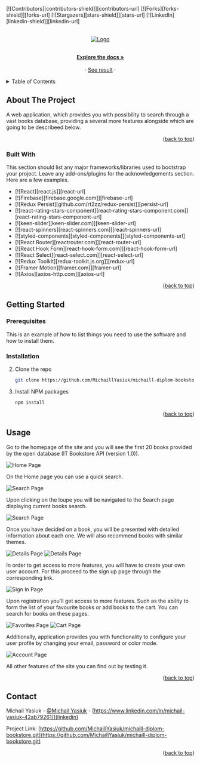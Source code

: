 [![Contributors][contributors-shield]][contributors-url]
[![Forks][forks-shield]][forks-url]
[![Stargazers][stars-shield]][stars-url]
[![LinkedIn][linkedin-shield]][linkedin-url]

<a name="readme-top"></a>

<br />
<div align="center">
  <a href="https://michaillyasiuk.github.io/michaill-diplom-bookstore/">
    <img src="images/logo.png" alt="Logo" >
  </a>

  <p align="center">
       <br />
    <a href="https://github.com/MichaillYasiuk/michaill-diplom-bookstore.git"><strong>Explore the docs »</strong></a>
    <br />
    <br />
    ·
    <a href="https://michaillyasiuk.github.io/michaill-diplom-bookstore/">See result</a>
    ·

  </p>
</div>

<details>
  <summary>Table of Contents</summary>
  <ol>
    <li>
      <a href="#about-the-project">About The Project</a>
      <ul>
        <li><a href="#built-with">Built With</a></li>
      </ul>
    </li>
    <li>
      <a href="#getting-started">Getting Started</a>
      <ul>
        <li><a href="#prerequisites">Prerequisites</a></li>
        <li><a href="#installation">Installation</a></li>
      </ul>
    </li>
    <li><a href="#usage">Usage</a></li>
    <li><a href="#contact">Contact</a></li>
  </ol>
</details>

## About The Project

A web application, which provides you with possibility to search through a vast books database, providing a several more features alongside which are going to be describeed below.

<p align="right">(<a href="#readme-top">back to top</a>)</p>

### Built With

This section should list any major frameworks/libraries used to bootstrap your project. Leave any add-ons/plugins for the acknowledgements section. Here are a few examples.

- [![React][react.js]][react-url]
- [![Firebase][firebase.google.com]][firebase-url]
- [![Redux Persist][github.com/rt2zz/redux-persist]][persist-url]
- [![react-rating-stars-component][react-rating-stars-component.com]][react-rating-stars-component-url]
- [![keen-slider][keen-slider.com]][keen-slider-url]
- [![react-spinners][react-spinners.com]][react-spinners-url]
- [![styled-components][styled-components]][styled-components-url]
- [![React Router][reactrouter.com]][react-router-url]
- [![React Hook Form][react-hook-form.com]][react-hook-form-url]
- [![React Select][react-select.com]][react-select-url]
- [![Redux Toolkit][redux-toolkit.js.org]][redux-url]
- [![Framer Motion][framer.com]][framer-url]
- [![Axios][axios-http.com]][axios-url]

<p align="right">(<a href="#readme-top">back to top</a>)</p>

## Getting Started

### Prerequisites

This is an example of how to list things you need to use the software and how to install them.

### Installation

2. Clone the repo
   ```sh
   git clone https://github.com/MichaillYasiuk/michaill-diplom-bookstore.git
   ```
3. Install NPM packages
   ```sh
   npm install
   ```
   <p align="right">(<a href="#readme-top">back to top</a>)</p>

<!-- USAGE EXAMPLES -->

## Usage

Go to the homepage of the site and you will see the first 20 books provided by the open database (IT Bookstore API (version 1.0)).

<img src="images/main-page.jpg" alt="Home Page" >

On the Home page you can use a quick search.

<img src="images/search-form.jpg" alt="Search Page" >

Upon clicking on the loupe you will be navigated to the Search page displaying current books search.

<img src="images/search-page.jpg" alt="Search Page" >

Once you have decided on a book, you will be presented with detailed information about each one. We will also recommend books with similar themes.

<img src="images/details-page-part1.jpg" alt="Details Page" >
<img src="images/details-page-part2.jpg" alt="Details Page" >

In order to get access to more features, you will have to create your own user account. For this proceed to the sign up page through the corresponding link.

<img src="images/sign-in-page.jpg" alt="Sign In Page" >

Upon registration you'll get access to more features. Such as the ability to form the list of your favourite books or add books to the cart. You can search for books on these pages.

<img src="images/favorites-page.jpg" alt="Favorites Page" >
<img src="images/cart-page.jpg" alt="Cart Page" >

Additionally, application provides you with functionality to configure your user profile by changing your email, password or color mode.

<img src="images/account-page.jpg" alt="Account Page" >

All other features of the site you can find out by testing it.

<p align="right">(<a href="#readme-top">back to top</a>)</p>

## Contact

Michail Yasiuk - [@Michail Yasiuk](telegram) - [https://www.linkedin.com/in/michail-yasiuk-42ab79261/](linkedin)

Project Link: [https://github.com/MichaillYasiuk/michaill-diplom-bookstore.git](https://github.com/MichaillYasiuk/michaill-diplom-bookstore.git)

<p align="right">(<a href="#readme-top">back to top</a>)</p>
